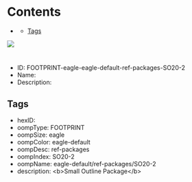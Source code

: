 



Contents
========

* [](#)
	* [Tags](#tags)
  
![][im]
# 

- ID: FOOTPRINT-eagle-eagle-default-ref-packages-SO20-2
- Name: 
- Description: 

## Tags

- hexID: 
- oompType: FOOTPRINT
- oompSize: eagle
- oompColor: eagle-default
- oompDesc: ref-packages
- oompIndex: SO20-2
- oompName: eagle-default/ref-packages/SO20-2
- description: &lt;b&gt;Small Outline Package&lt;/b&gt;



[im]: image.png
